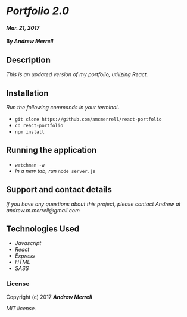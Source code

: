 # _Portfolio 2.0_

#### _Mar. 21, 2017_

#### By _**Andrew Merrell**_

## Description

_This is an updated version of my portfolio, utilizing React._

## Installation
_Run the following commands in your terminal._
* `git clone https://github.com/amcmerrell/react-portfolio`
* `cd react-portfolio`
* `npm install`

## Running the application
* `watchman -w`
* _In a new tab, run_ `node server.js`

## Support and contact details

_If you have any questions about this project, please contact Andrew at andrew.m.merrell@gmail.com_

## Technologies Used

* _Javascript_
* _React_
* _Express_
* _HTML_
* _SASS_

### License

Copyright (c) 2017 **_Andrew Merrell_**

*MIT license.*
